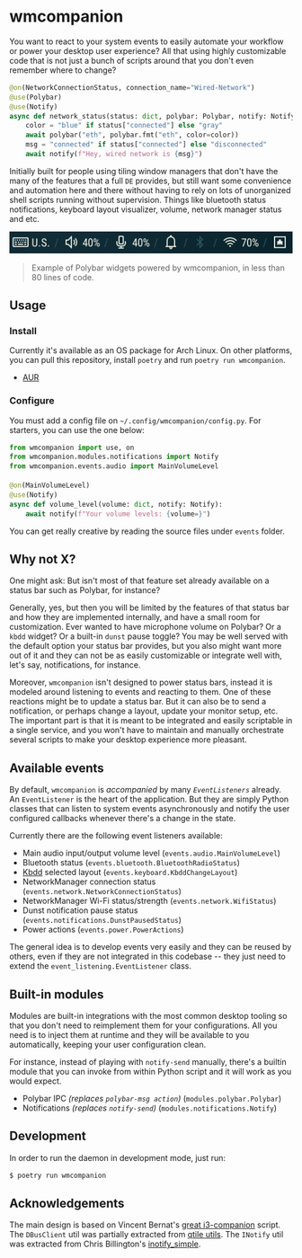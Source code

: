 # wmcompanion

You want to react to your system events to easily automate your workflow or power your desktop user
experience? All that using highly customizable code that is not just a bunch of scripts around that
you don't even remember where to change?

```python
@on(NetworkConnectionStatus, connection_name="Wired-Network")
@use(Polybar)
@use(Notify)
async def network_status(status: dict, polybar: Polybar, notify: Notify):
    color = "blue" if status["connected"] else "gray"
    await polybar("eth", polybar.fmt("eth", color=color))
    msg = "connected" if status["connected"] else "disconnected"
    await notify(f"Hey, wired network is {msg}")
```

Initially built for people using tiling window managers that don't have the many of the features
that a full `DE` provides, but still want some convenience and automation here and there without
having to rely on lots of unorganized shell scripts running without supervision. Things like
bluetooth status notifications, keyboard layout visualizer, volume, network manager status and etc.

![image](docs/example-bar.png)
> Example of Polybar widgets powered by wmcompanion, in less than 80 lines of code.

## Usage

### Install

Currently it's available as an OS package for Arch Linux. On other platforms, you can pull this
repository, install `poetry` and run `poetry run wmcompanion`.

* [AUR][aur]

### Configure

You must add a config file on `~/.config/wmcompanion/config.py`. For starters, you can use the one
below:

```python
from wmcompanion import use, on
from wmcompanion.modules.notifications import Notify
from wmcompanion.events.audio import MainVolumeLevel

@on(MainVolumeLevel)
@use(Notify)
async def volume_level(volume: dict, notify: Notify):
    await notify(f"Your volume levels: {volume=}")
```

You can get really creative by reading the source files under `events` folder.

## Why not X?

One might ask: But isn't most of that feature set already available on a status bar such as Polybar,
for instance?

Generally, yes, but then you will be limited by the features of that status bar and how they are
implemented internally, and have a small room for customization. Ever wanted to have microphone
volume on Polybar? Or a `kbdd` widget? Or a built-in `dunst` pause toggle? You may be well served
with the default option your status bar provides, but you also might want more out of it and they
can not be as easily customizable or integrate well with, let's say, notifications, for instance.

Moreover, `wmcompanion` isn't designed to power status bars, instead it is modeled around listening
to events and reacting to them. One of these reactions might be to update a status bar. But it can
also be to send a notification, or perhaps change a layout, update your monitor setup, etc. The
important part is that it is meant to be integrated and easily scriptable in a single service, and
you won't have to maintain and manually orchestrate several scripts to make your desktop experience
more pleasant.

## Available events

By default, `wmcompanion` is _accompanied_ by many _`EventListeners`_ already. An `EventListener` is
the heart of the application. But they are simply Python classes that can listen to system events
asynchronously and notify the user configured callbacks whenever there's a change in the state.

Currently there are the following event listeners available:

* Main audio input/output volume level (`events.audio.MainVolumeLevel`)
* Bluetooth status (`events.bluetooth.BluetoothRadioStatus`)
* [Kbdd][kbdd] selected layout (`events.keyboard.KbddChangeLayout`)
* NetworkManager connection status (`events.network.NetworkConnectionStatus`)
* NetworkManager Wi-Fi status/strength (`events.network.WifiStatus`)
* Dunst notification pause status (`events.notifications.DunstPausedStatus`)
* Power actions (`events.power.PowerActions`)

The general idea is to develop events very easily and they can be reused by others, even if they are
not integrated in this codebase -- they just need to extend the `event_listening.EventListener`
class.

## Built-in modules

Modules are built-in integrations with the most common desktop tooling so that you don't need to
reimplement them for your configurations. All you need is to inject them at runtime and they will be
available to you automatically, keeping your user configuration clean.

For instance, instead of playing with `notify-send` manually, there's a builtin module that you can
invoke from within Python script and it will work as you would expect.

* Polybar IPC _(replaces `polybar-msg action`)_ (`modules.polybar.Polybar`)
* Notifications _(replaces `notify-send`)_ (`modules.notifications.Notify`)

## Development

In order to run the daemon in development mode, just run:

```sh
$ poetry run wmcompanion
```

## Acknowledgements

The main design is based on Vincent Bernat's [great i3-companion][i3-companion] script. The
`DBusClient` util was partially extracted from [qtile utils][qtile-utils]. The `INotify` util was
extracted from Chris Billington's [inotify_simple][inotify-simple].

[i3-companion]: https://github.com/vincentbernat/i3wm-configuration/blob/master/bin/i3-companion
[qtile-utils]: https://github.com/qtile/qtile/blob/master/libqtile/utils.py
[inotify-simple]: https://github.com/chrisjbillington/inotify_simple/blob/master/inotify_simple.py
[kbdd]: https://github.com/qnikst/kbdd
[aur]: https://aur.archlinux.org/packages/wmcompanion
